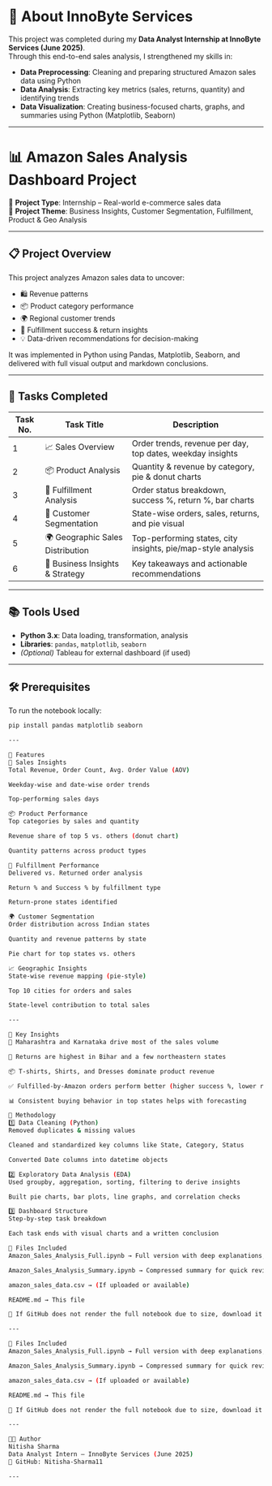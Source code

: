 # 🏢 About InnoByte Services

This project was completed during my **Data Analyst Internship at InnoByte Services (June 2025)**.  
Through this end-to-end sales analysis, I strengthened my skills in:

- **Data Preprocessing**: Cleaning and preparing structured Amazon sales data using Python
- **Data Analysis**: Extracting key metrics (sales, returns, quantity) and identifying trends
- **Data Visualization**: Creating business-focused charts, graphs, and summaries using Python (Matplotlib, Seaborn)

---

# 📊 Amazon Sales Analysis Dashboard Project

📁 **Project Type**: Internship – Real-world e-commerce sales data  
📌 **Project Theme**: Business Insights, Customer Segmentation, Fulfillment, Product & Geo Analysis

---

## 📋 Project Overview

This project analyzes Amazon sales data to uncover:
- 🛍️ Revenue patterns
- 📦 Product category performance
- 🌍 Regional customer trends
- 🚚 Fulfillment success & return insights
- 💡 Data-driven recommendations for decision-making

It was implemented in Python using Pandas, Matplotlib, Seaborn, and delivered with full visual output and markdown conclusions.

---

## 🧾 Tasks Completed

| Task No. | Task Title                        | Description |
|----------|-----------------------------------|-------------|
| 1        | 📈 Sales Overview                  | Order trends, revenue per day, top dates, weekday insights  
| 2        | 📦 Product Analysis                | Quantity & revenue by category, pie & donut charts  
| 3        | 🚚 Fulfillment Analysis            | Order status breakdown, success %, return %, bar charts  
| 4        | 🧍 Customer Segmentation           | State-wise orders, sales, returns, and pie visual  
| 5        | 🌍 Geographic Sales Distribution   | Top-performing states, city insights, pie/map-style analysis  
| 6        | 🧠 Business Insights & Strategy    | Key takeaways and actionable recommendations  

---

## 📚 Tools Used

- **Python 3.x**: Data loading, transformation, analysis
- **Libraries**: `pandas`, `matplotlib`, `seaborn`
- *(Optional)* Tableau for external dashboard (if used)

---

## 🛠️ Prerequisites

To run the notebook locally:

```bash
pip install pandas matplotlib seaborn

---

🚀 Features
🛒 Sales Insights
Total Revenue, Order Count, Avg. Order Value (AOV)

Weekday-wise and date-wise order trends

Top-performing sales days

📦 Product Performance
Top categories by sales and quantity

Revenue share of top 5 vs. others (donut chart)

Quantity patterns across product types

🚚 Fulfillment Performance
Delivered vs. Returned order analysis

Return % and Success % by fulfillment type

Return-prone states identified

🌍 Customer Segmentation
Order distribution across Indian states

Quantity and revenue patterns by state

Pie chart for top states vs. others

📈 Geographic Insights
State-wise revenue mapping (pie-style)

Top 10 cities for orders and sales

State-level contribution to total sales

---

🧠 Key Insights
💸 Maharashtra and Karnataka drive most of the sales volume

🔁 Returns are highest in Bihar and a few northeastern states

📦 T-shirts, Shirts, and Dresses dominate product revenue

✅ Fulfilled-by-Amazon orders perform better (higher success %, lower return %)

📊 Consistent buying behavior in top states helps with forecasting

📝 Methodology
1️⃣ Data Cleaning (Python)
Removed duplicates & missing values

Cleaned and standardized key columns like State, Category, Status

Converted Date columns into datetime objects

2️⃣ Exploratory Data Analysis (EDA)
Used groupby, aggregation, sorting, filtering to derive insights

Built pie charts, bar plots, line graphs, and correlation checks

3️⃣ Dashboard Structure
Step-by-step task breakdown

Each task ends with visual charts and a written conclusion

📄 Files Included
Amazon_Sales_Analysis_Full.ipynb → Full version with deep explanations, charts, and markdowns

Amazon_Sales_Analysis_Summary.ipynb → Compressed summary for quick review

amazon_sales_data.csv → (If uploaded or available)

README.md → This file

📌 If GitHub does not render the full notebook due to size, download it locally or view the summary file.

---

📄 Files Included
Amazon_Sales_Analysis_Full.ipynb → Full version with deep explanations, charts, and markdowns

Amazon_Sales_Analysis_Summary.ipynb → Compressed summary for quick review

amazon_sales_data.csv → (If uploaded or available)

README.md → This file

📌 If GitHub does not render the full notebook due to size, download it locally or view the summary file.

---

👩‍💻 Author
Nitisha Sharma
Data Analyst Intern – InnoByte Services (June 2025)
📧 GitHub: Nitisha-Sharma11

---
